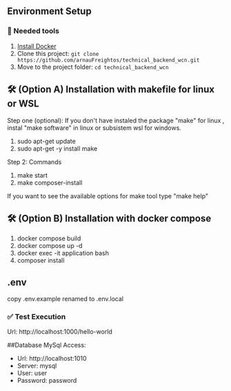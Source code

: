 ## Environment Setup

###  🐳 Needed tools

1. [Install Docker](https://www.docker.com/get-started)
2. Clone this project: `git clone https://github.com/arnauFreightos/technical_backend_wcn.git`
3. Move to the project folder: `cd technical_backend_wcn`

## 🛠️ (Option A) Installation with makefile for linux or WSL

Step one (optional): If you don't have instaled the package "make" for linux  , instal "make software" in linux or subsistem wsl for windows.

1. sudo apt-get update
2. sudo apt-get -y install make

Step 2: Commands

1. make start
2. make composer-install

If you want to see the available options for make tool type "make help"

## 🛠️ (Option B) Installation with docker compose 

1. docker compose build
2. docker compose up -d
3. docker exec -it application bash
4. composer install

## .env
copy .env.example renamed to .env.local

### ✅ Test Execution

Url: http://localhost:1000/hello-world

##Database 
MySql Access:
- Url: http://localhost:1010
- Server: mysql
- User: user
- Password: password

